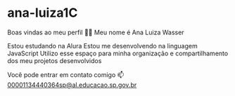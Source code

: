 # ana-luiza1C
Boas vindas ao meu perfil 💙💙
Meu nome é Ana Luiza Wasser

Estou estudando na Alura
Estou me desenvolvendo na linguagem JavaScript
Utilizo esse espaço para minha organização e compartilhamento dos meu projetos desenvolvidos

Você pode entrar em contato comigo 📫
00001134440364sp@al.educacao.sp.gov.br
